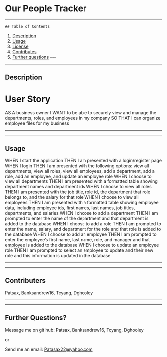   # Our People Tracker
  ---
    ## Table of Contents

   1. [Description](#description)
   2. [Usage](#usage)
   3. [License](#license)
   4. [Contributes](#contributes)
   5. [Further questions](#questions)
    ---

   ---
   ## Description


   # User Story
    
   AS A business owner 
   I WANT to be able to securely view and manage the departments, roles, and employees in my company 
   SO THAT I can organize employee files for my business

  
   ---


   ---
   ## Usage


   WHEN I start the application
   THEN I am presented with a login/register page
   WHEN I login
   THEN I am presented with the following options: view all departments, view all roles, view all employees, add a department, add a role, add an employee, and update an employee role
   WHEN I choose to view all departments
   THEN I am presented with a formatted table showing department names and department ids
   WHEN I choose to view all roles
   THEN I am presented with the job title, role id, the department that role belongs to, and the salary for that role
   WHEN I choose to view all employees
   THEN I am presented with a formatted table showing employee data, including employee ids, first names, last names, job titles, departments, and salaries
   WHEN I choose to add a department
   THEN I am prompted to enter the name of the department and that department is added to the database
   WHEN I choose to add a role
   THEN I am prompted to enter the name, salary, and department for the role and that role is added to the database
   WHEN I choose to add an employee
   THEN I am prompted to enter the employee’s first name, last name, role, and manager and that employee is added to the database
   WHEN I choose to update an employee role
   THEN I am prompted to select an employee to update and their new role and this information is updated in the database
   
  ---
    
   ---
   
   ## Contributers
   

 
   Patsax, Banksandrew16, Tcyang, Dghooley
  
   ---

   ---
   ## Further Questions?
    
   Message me on git hub: Patsax, Banksandrew16, Tcyang, Dghooley

   or

   Send me an email: Patasax22@yahoo.com
